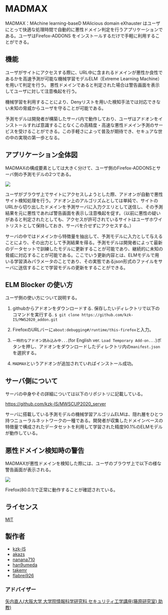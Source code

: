 # MADMAX 

MADMAX：MAchine learning-baseD MAlicious domain eXhauster はユーザにとって快適な処理時間で自動的に悪性ドメイン判定を行うアプリケーションである。ユーザはFirefox-ADDONS をインストールするだけで手軽に利用することができる。

## 機能

ユーザがサイトにアクセスする際に、URL中に含まれるドメインが悪性か良性であるかを高速予測が可能な機械学習モデルELM（Extreme Learning Machine）を用いて判定を行う。
悪性ドメインであると判定された場合は警告画面を表示してユーザに対して注意喚起を行う。

機械学習を利用することにより、Denyリストを用いた検知手法では対応できない未知の脅威からユーザを守ることが可能である。

予測モデルは開発者が構築したサーバ内で動作しており、ユーザはアドオンをインストールすれば意識することなくこの高精度・高速な悪性ドメイン予測のサービスを受けることができる。この手軽さによって普及が期待でき、セキュアな世の中の実現の第一歩となる。

## アプリケーション全体図

MADMAXの構成要素としては大きく分けて、ユーザ側のFirefox-ADDONSとサーバ側の予測モデルの2つである。

![][fig_system]

[fig_system]:https://github.com/kzk-IS/MWS2020_adon/blob/master/fig_system.jpg

ユーザがブラウザ上でサイトにアクセスしようとした際、アドオンが自動で悪性サイト検知処理を行う。アドオン上のアルゴリズムとしては単純で、サイトのURLから切り出したドメインを予測サーバに入力クエリとして送信し、その予測結果を元に悪性であれば警告画面を表示し注意喚起を促す。（以前に悪性の疑いがあると判定されたとしても、アクセスが許可されているサイトはユーザホワイトリストとして保持しておき、サーバを介せずにアクセスする。） 

サーバの中ではドメインから特徴量を抽出して、予測モデルに入力として与えることにより、その出力として予測結果を得る。予測モデルは開発者によって最新のデータセットで訓練したモデルに更新することが可能であり、継続的に未知の脅威に対応することが可能である。ここでいう更新内容とは、ELMモデルで用いる学習済みパラメータのことであり、その実態であるjson形式のファイルをサーバに送信することで学習モデルの更新をすることができる。

## ELM Blocker の使い方

ユーザ側の使い方について説明する。

1. githubからアドオンをダウンロードする. 保存したいディレクトリで以下のコマンドを実行する.
```$ git clone https://github.com/kzk-IS/MWS2020_addon.git```

1. FirefoxのURLバーに`about:debugging#/runtime/this-firefox`と入力。

1. `一時的なアドオン読み込み中...`(for English ver. `Load Temporary Add-on...`)ボタンを押し、アドオンをダウンロードしたディレクトリ内の`manifest.json`を選択する。

1. `MADMAX`というアドオンが追加されていればインストール成功。


## サーバ側について

サーバの中身やその詳細については以下のリポジトリに記載している。

https://github.com/kzk-IS/MWSCUP2020_server

サーバに搭載している予測モデルの機械学習アルゴリムELMは、隠れ層をひとつ持つニューラルネットワークの一種である。開発者が収集したドメインベースの特徴量で構成されたデータセットを利用して学習された精度90.1%のELMモデルが動作している。


## 悪性ドメイン検知時の警告

MADMAXが悪性ドメインを検知した際には、ユーザのブラウザ上で以下の様な警告画面が表示される。

![][keikoku]

[keikoku]:https://github.com/kzk-IS/MWS2020_adon/blob/master/keikoku.png

Firefox(80.0.1)で正常に動作することが確認されている。


## ライセンス

[MIT](https://github.com/tcnksm/tool/blob/master/LICENCE)

## 製作者

- [kzk-IS](https://github.com/kzk-IS)
- [akazs](https://github.com/akazs)
- [nanana710](https://github.com/nanana710)
- [han9umeda](https://github.com/han9umeda)
- [takemr](https://github.com/takemr)
- [flabrei926](https://github.com/flabrei926)

### アドバイザー

[矢内直人(大阪大学 大学院情報科学研究科 セキュリティ工学講座(藤原研究室) 助教)](http://www-infosec.ist.osaka-u.ac.jp/~yanai/)
